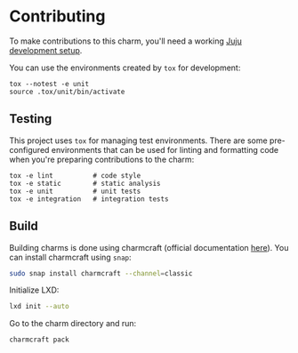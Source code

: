 # Contributing

To make contributions to this charm, you'll need a working [Juju development setup](https://juju.is/docs/sdk/dev-setup).

You can use the environments created by `tox` for development:

```shell
tox --notest -e unit
source .tox/unit/bin/activate
```

## Testing

This project uses `tox` for managing test environments. There are some pre-configured environments
that can be used for linting and formatting code when you're preparing contributions to the charm:

```shell
tox -e lint          # code style
tox -e static        # static analysis
tox -e unit          # unit tests
tox -e integration   # integration tests
```

## Build

Building charms is done using charmcraft (official documentation [here](https://juju.is/docs/sdk/publishing)). You can install charmcraft using `snap`:

```bash
sudo snap install charmcraft --channel=classic
```

Initialize LXD:

```bash
lxd init --auto
```

Go to the charm directory and run:

```bash
charmcraft pack
```
